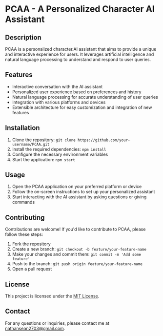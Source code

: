 # PCAA - A Personalized Character AI Assistant

## Description

PCAA is a personalized character.AI assistant that aims to provide a unique and interactive experience for users. It leverages artificial intelligence and natural language processing to understand and respond to user queries.

## Features

- Interactive conversation with the AI assistant
- Personalized user experience based on preferences and history
- Natural language processing for accurate understanding of user queries
- Integration with various platforms and devices
- Extensible architecture for easy customization and integration of new features

## Installation

1. Clone the repository: `git clone https://github.com/your-username/PCAA.git`
2. Install the required dependencies: `npm install`
3. Configure the necessary environment variables
4. Start the application: `npm start`

## Usage

1. Open the PCAA application on your preferred platform or device
2. Follow the on-screen instructions to set up your personalized assistant
3. Start interacting with the AI assistant by asking questions or giving commands

## Contributing

Contributions are welcome! If you'd like to contribute to PCAA, please follow these steps:

1. Fork the repository
2. Create a new branch: `git checkout -b feature/your-feature-name`
3. Make your changes and commit them: `git commit -m 'Add some feature'`
4. Push to the branch: `git push origin feature/your-feature-name`
5. Open a pull request

## License

This project is licensed under the [MIT License](LICENSE).

## Contact

For any questions or inquiries, please contact me at [nathansean2703@gmail.com](mailto:nathansean2703@gmail.com).
